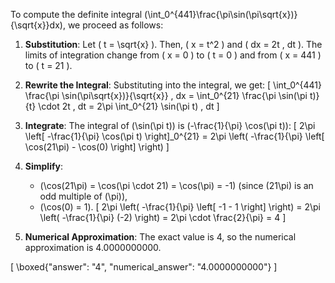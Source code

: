 To compute the definite integral \(\int_0^{441}\frac{\pi\sin(\pi\sqrt{x})}{\sqrt{x}}dx\), we proceed as follows:

1. **Substitution**: Let \( t = \sqrt{x} \). Then, \( x = t^2 \) and \( dx = 2t \, dt \). The limits of integration change from \( x = 0 \) to \( t = 0 \) and from \( x = 441 \) to \( t = 21 \).

2. **Rewrite the Integral**: Substituting into the integral, we get:
   \[
   \int_0^{441} \frac{\pi \sin(\pi\sqrt{x})}{\sqrt{x}} \, dx = \int_0^{21} \frac{\pi \sin(\pi t)}{t} \cdot 2t \, dt = 2\pi \int_0^{21} \sin(\pi t) \, dt
   \]

3. **Integrate**: The integral of \(\sin(\pi t)\) is \(-\frac{1}{\pi} \cos(\pi t)\):
   \[
   2\pi \left[ -\frac{1}{\pi} \cos(\pi t) \right]_0^{21} = 2\pi \left( -\frac{1}{\pi} \left[ \cos(21\pi) - \cos(0) \right] \right)
   \]

4. **Simplify**: 
   - \(\cos(21\pi) = \cos(\pi \cdot 21) = \cos(\pi) = -1\) (since \(21\pi\) is an odd multiple of \(\pi\)),
   - \(\cos(0) = 1\).
   \[
   2\pi \left( -\frac{1}{\pi} \left[ -1 - 1 \right] \right) = 2\pi \left( -\frac{1}{\pi} (-2) \right) = 2\pi \cdot \frac{2}{\pi} = 4
   \]

5. **Numerical Approximation**: The exact value is 4, so the numerical approximation is 4.0000000000.

\[
\boxed{"answer": "4", "numerical_answer": "4.0000000000"}
\]